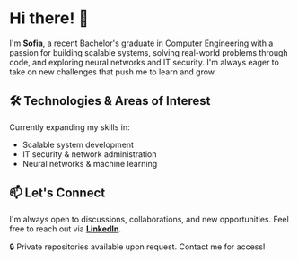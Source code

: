 # Hi there! 👋  

I'm **Sofia**, a recent Bachelor's graduate in Computer Engineering with a passion for building scalable systems, solving real-world problems through code, and exploring neural networks and IT security. I'm always eager to take on new challenges that push me to learn and grow.  

## 🛠️ Technologies & Areas of Interest  
Currently expanding my skills in:  
- Scalable system development  
- IT security & network administration  
- Neural networks & machine learning  

## 📫 Let's Connect  
I'm always open to discussions, collaborations, and new opportunities. Feel free to reach out via **[LinkedIn](https://www.linkedin.com/in/safia-titrouq-95120a184/)**.  

🔒 Private repositories available upon request. Contact me for access!  
